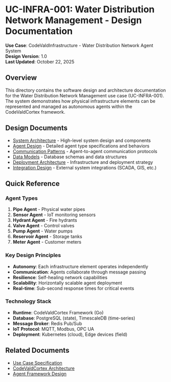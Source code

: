 # UC-INFRA-001: Water Distribution Network Management - Design Documentation

**Use Case**: CodeValdInfrastructure - Water Distribution Network Agent System  
**Design Version**: 1.0  
**Last Updated**: October 22, 2025

## Overview

This directory contains the software design and architecture documentation for the Water Distribution Network Management use case (UC-INFRA-001). The system demonstrates how physical infrastructure elements can be represented and managed as autonomous agents within the CodeValdCortex framework.

## Design Documents

- [System Architecture](./system-architecture.md) - High-level system design and components
- [Agent Design](./agent-design.md) - Detailed agent type specifications and behaviors
- [Communication Patterns](./communication-patterns.md) - Agent-to-agent communication protocols
- [Data Models](./data-models.md) - Database schemas and data structures
- [Deployment Architecture](./deployment-architecture.md) - Infrastructure and deployment strategy
- [Integration Design](./integration-design.md) - External system integrations (SCADA, GIS, etc.)

## Quick Reference

### Agent Types
1. **Pipe Agent** - Physical water pipes
2. **Sensor Agent** - IoT monitoring sensors
3. **Hydrant Agent** - Fire hydrants
4. **Valve Agent** - Control valves
5. **Pump Agent** - Water pumps
6. **Reservoir Agent** - Storage tanks
7. **Meter Agent** - Customer meters

### Key Design Principles
- **Autonomy**: Each infrastructure element operates independently
- **Communication**: Agents collaborate through message passing
- **Resilience**: Self-healing network capabilities
- **Scalability**: Horizontally scalable agent deployment
- **Real-time**: Sub-second response times for critical events

### Technology Stack
- **Runtime**: CodeValdCortex Framework (Go)
- **Database**: PostgreSQL (state), TimescaleDB (time-series)
- **Message Broker**: Redis Pub/Sub
- **IoT Protocol**: MQTT, Modbus, OPC UA
- **Deployment**: Kubernetes (cloud), Edge devices (field)

## Related Documents
- [Use Case Specification](../../../1-SoftwareRequirements/requirements/use-cases/UC-INFRA-001-water-distribution-network.md)
- [CodeValdCortex Architecture](../../backend-architecture.md)
- [Agent Framework Design](../../core-features.md)
